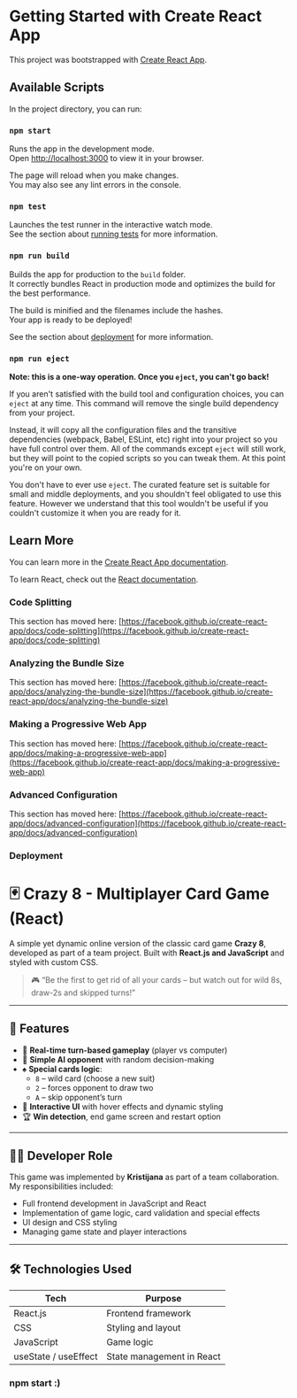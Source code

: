 # Getting Started with Create React App

This project was bootstrapped with [Create React App](https://github.com/facebook/create-react-app).

## Available Scripts

In the project directory, you can run:

### `npm start`

Runs the app in the development mode.\
Open [http://localhost:3000](http://localhost:3000) to view it in your browser.

The page will reload when you make changes.\
You may also see any lint errors in the console.

### `npm test`

Launches the test runner in the interactive watch mode.\
See the section about [running tests](https://facebook.github.io/create-react-app/docs/running-tests) for more information.

### `npm run build`

Builds the app for production to the `build` folder.\
It correctly bundles React in production mode and optimizes the build for the best performance.

The build is minified and the filenames include the hashes.\
Your app is ready to be deployed!

See the section about [deployment](https://facebook.github.io/create-react-app/docs/deployment) for more information.

### `npm run eject`

**Note: this is a one-way operation. Once you `eject`, you can't go back!**

If you aren't satisfied with the build tool and configuration choices, you can `eject` at any time. This command will remove the single build dependency from your project.

Instead, it will copy all the configuration files and the transitive dependencies (webpack, Babel, ESLint, etc) right into your project so you have full control over them. All of the commands except `eject` will still work, but they will point to the copied scripts so you can tweak them. At this point you're on your own.

You don't have to ever use `eject`. The curated feature set is suitable for small and middle deployments, and you shouldn't feel obligated to use this feature. However we understand that this tool wouldn't be useful if you couldn't customize it when you are ready for it.

## Learn More

You can learn more in the [Create React App documentation](https://facebook.github.io/create-react-app/docs/getting-started).

To learn React, check out the [React documentation](https://reactjs.org/).

### Code Splitting

This section has moved here: [https://facebook.github.io/create-react-app/docs/code-splitting](https://facebook.github.io/create-react-app/docs/code-splitting)

### Analyzing the Bundle Size

This section has moved here: [https://facebook.github.io/create-react-app/docs/analyzing-the-bundle-size](https://facebook.github.io/create-react-app/docs/analyzing-the-bundle-size)

### Making a Progressive Web App

This section has moved here: [https://facebook.github.io/create-react-app/docs/making-a-progressive-web-app](https://facebook.github.io/create-react-app/docs/making-a-progressive-web-app)

### Advanced Configuration

This section has moved here: [https://facebook.github.io/create-react-app/docs/advanced-configuration](https://facebook.github.io/create-react-app/docs/advanced-configuration)

### Deployment




# 🃏 Crazy 8 - Multiplayer Card Game (React)

A simple yet dynamic online version of the classic card game **Crazy 8**, developed as part of a team project. Built with **React.js and JavaScript** and styled with custom CSS.

> 🎮 “Be the first to get rid of all your cards – but watch out for wild 8s, draw-2s and skipped turns!”

---

## 🚀 Features

- 🔄 **Real-time turn-based gameplay** (player vs computer)
- 🧠 **Simple AI opponent** with random decision-making
- ♠️ **Special cards logic**: 
  - `8` – wild card (choose a new suit)
  - `2` – forces opponent to draw two
  - `A` – skip opponent’s turn
- 🎨 **Interactive UI** with hover effects and dynamic styling
- 🏆 **Win detection**, end game screen and restart option

---

## 👩‍💻 Developer Role

This game was implemented by **Kristijana** as part of a team collaboration.  
My responsibilities included:
- Full frontend development in JavaScript and React
- Implementation of game logic, card validation and special effects
- UI design and CSS styling
- Managing game state and player interactions

---

## 🛠️ Technologies Used

| Tech        | Purpose                        |
|-------------|--------------------------------|
| React.js    | Frontend framework             |
| CSS         | Styling and layout             |
| JavaScript  | Game logic                     |
| useState / useEffect | State management in React |



### npm start :)

